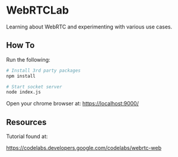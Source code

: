 # WebRTCLab

Learning about WebRTC and experimenting with various use cases.

## How To

Run the following:

```bash
# Install 3rd party packages
npm install

# Start socket server
node index.js
```

Open your chrome browser at: <https://localhost:9000/>

## Resources

Tutorial found at:

<https://codelabs.developers.google.com/codelabs/webrtc-web>